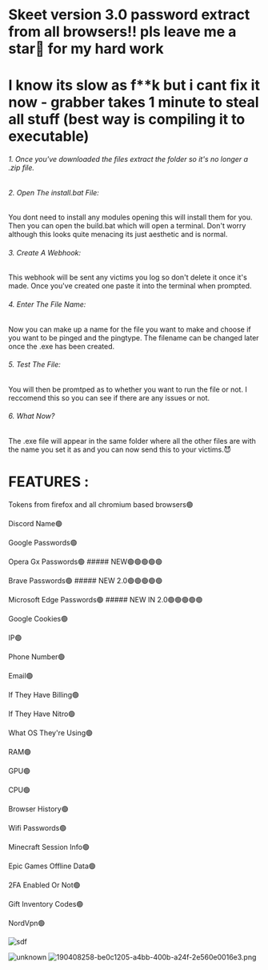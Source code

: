 
# Skeet version 3.0 password extract from all browsers!! pls leave me a star🌟 for my hard work
# I know its slow as f**k but i cant fix it now - grabber takes 1 minute to steal all stuff (best way is compiling it to executable)

###### 1. Once you've downloaded the files extract the folder so it's no longer a .zip file.

###### 2. Open The install.bat File:

You dont need to install any modules opening this will install them for you. Then you can open the build.bat which will 
open a terminal. Don't worry although this looks quite menacing its just aesthetic and is normal.

###### 3. Create A Webhook:

This webhook will be sent any victims you log so don't delete it once it's made. Once you've created one paste it 
into the terminal when prompted.

###### 4. Enter The File Name:

Now you can make up a name for the file you want to make and choose if you want to be pinged and the pingtype. The filename can be changed later 
once the .exe has been created.

###### 5. Test The File:

You will then be promtped as to whether you want to run the file or not. I reccomend this so you 
can see if there are any issues or not.

###### 6. What Now?

The .exe file will appear in the same folder where all the other files are with the name you set it as and you can now send 
this to your victims.😈

# FEATURES : 

Tokens from firefox and all chromium based browsers🟢

Discord Name🟢

Google Passwords🟢

Opera Gx Passwords🟢 ##### NEW🟢🟢🟢🟢🟢

Brave Passwords🟢 ##### NEW 2.0🟢🟢🟢🟢🟢

Microsoft Edge Passwords🟢 ##### NEW IN 2.0🟢🟢🟢🟢🟢

Google Cookies🟢

IP🟢

Phone Number🟢

Email🟢

If They Have Billing🟢

If They Have Nitro🟢

What OS They're Using🟢

RAM🟢

GPU🟢

CPU🟢

Browser History🟢

Wifi Passwords🟢

Minecraft Session Info🟢

Epic Games Offline Data🟢

2FA Enabled Or Not🟢

Gift Inventory Codes🟢

NordVpn🟢

![sdf](https://user-images.githubusercontent.com/112953528/190407930-a1a8657a-b4d4-4670-a983-fc1847cc803c.png)

![unknown](https://user-images.githubusercontent.com/112953528/190407888-b1e53f88-1033-4faf-ac62-81069302aed7.png)
![190408258-be0c1205-a4bb-400b-a24f-2e560e0016e3.png](https://user-images.githubusercontent.com/112953528/190408258-be0c1205-a4bb-400b-a24f-2e560e0016e3.png)
